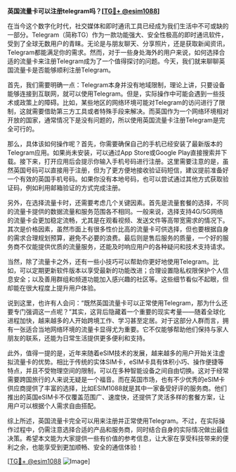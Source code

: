 **英国流量卡可以注册telegram吗？[[TG💪+ @esim1088](https://t.me/s/esim1088)]**

在当今这个数字化时代，社交媒体和即时通讯工具已经成为我们生活中不可或缺的一部分。Telegram（简称TG）作为一款功能强大、安全性极高的即时通讯软件，受到了全球无数用户的青睐。无论是与朋友聊天、分享照片，还是获取新闻资讯，Telegram都能满足你的需求。然而，对于一些身处海外的用户来说，如何选择合适的流量卡来注册Telegram成为了一个值得探讨的问题。今天，我们就来聊聊英国流量卡是否能够顺利注册Telegram。

首先，我们需要明确一点：Telegram本身并没有地域限制，理论上讲，只要设备能够连接到互联网，就可以使用Telegram。但是，实际操作中可能会遇到一些技术或政策上的障碍。比如，某些地区的网络环境可能对Telegram的访问进行了限制，这就需要借助第三方工具或者特殊手段来解决。而英国作为一个网络环境相对开放的国家，通常情况下是没有问题的，所以使用英国流量卡注册Telegram是完全可行的。

那么，具体该如何操作呢？首先，你需要确保自己的手机已经安装了最新版本的Telegram应用。如果尚未安装，可以通过App Store或Google Play直接搜索并下载。接下来，打开应用后会提示你输入手机号码进行注册。这里需要注意的是，虽然英国号码可以直接用于注册，但为了更方便地接收验证码短信，建议提前准备好一个有效的英国手机号码。如果你没有本地号码，也可以尝试通过其他方式获取验证码，例如利用邮箱验证的方式完成注册。

另外，在选择流量卡时，还需要考虑几个关键因素。首先是流量套餐的选择，不同的流量卡提供的数据流量和服务范围各不相同。一般来说，选择支持4G/5G网络的流量卡会更加稳定流畅，尤其是在观看视频、发送文件等高带宽需求的情况下。其次是价格因素，虽然市面上有很多性价比高的流量卡可供选择，但也要根据自身的需求合理规划预算，避免不必要的浪费。最后则是售后服务的质量，一个好的服务商不仅能提供优质的流量服务，还能及时响应用户的各种疑问和技术支持请求。

当然，除了流量卡之外，还有一些小技巧可以帮助你更好地使用Telegram。比如，可以定期更新软件版本以享受最新的功能改进；合理设置隐私权限保护个人信息安全；以及善用群组和频道功能加入感兴趣的社区等。这些细节看似不起眼，但却能在很大程度上提升用户体验。

说到这里，也许有人会问：“既然英国流量卡可以正常使用Telegram，那为什么还要专门强调这一点呢？”其实，这背后隐藏着一个重要的现实考量——随着全球化进程加快，越来越多的人开始跨境工作、学习甚至定居。对于这部分人群而言，拥有一张适合当地网络环境的流量卡显得尤为重要。它不仅能够帮助他们保持与家人朋友的联系，还能为日常生活提供更多便利和支持。

此外，值得一提的是，近年来随着eSIM技术的发展，越来越多的用户开始关注虚拟流量卡的优势。相比于传统的实体SIM卡，eSIM卡具有体积小巧、操作便捷等特点，并且不受物理空间的限制，可以在多种智能设备之间自由切换。这对于经常需要跨国旅行的人来说无疑是一个福音。而在英国市场，也有不少优秀的eSIM卡供应商提供了丰富的选择，比如ESIM1088就是其中一家备受好评的服务商。他们推出的英国eSIM卡不仅覆盖范围广、速度快，还提供了灵活多样的套餐方案，让用户可以根据个人需求自由搭配。

综上所述，英国流量卡完全可以用来注册并正常使用Telegram。不过，在实际操作过程中，仍需注意选择合适的产品和服务商，同时结合自身的实际情况做出最佳决策。希望本文能为大家提供一些有价值的参考信息，让大家在享受科技带来的便利之余，也能享受到更加顺畅、安全的通信体验！

[[TG💪+ @esim1088](https://t.me/s/esim1088) ![Image](https://i.postimg.cc/4NQfJmqS/Snipaste-2025-05-13-00-14-12.png)]
